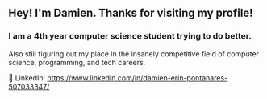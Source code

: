 ## Hey! I'm Damien. Thanks for visiting my profile!
### I am a 4th year computer science student trying to do better.
Also still figuring out my place in the insanely competitive field of computer science, programming, and tech careers.

💼 LinkedIn: https://www.linkedin.com/in/damien-erin-pontanares-507033347/
